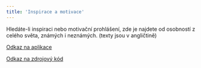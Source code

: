 ```yaml
---
title: 'Inspirace a motivace'
---
```


Hledáte-li inspiraci nebo motivační prohlášení, zde je najdete od osobností z celého světa, známých i neznámých. (texty jsou v angličtině)

[Odkaz na aplikace](http://aplikace.svobodaweb.cz/app/quote_of_the_day/)

[Odkaz na zdrojový kód](https://github.com/psvoboda1987/quote_of_the_day)
